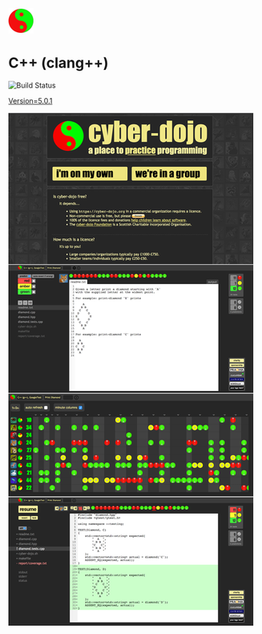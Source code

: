 <img src="https://raw.githubusercontent.com/cyber-dojo/nginx/master/images/home_page_logo.png" alt="cyber-dojo yin/yang logo" width="50px" height="50px"/>

# C++ (clang++)

![Build Status](https://travis-ci.org/cyber-dojo-languages/clangplusplus.svg?branch=master)

[Version=5.0.1](https://github.com/cyber-dojo-languages/clangplusplus/blob/master/check_version.sh)

![cyber-dojo.org home page](https://github.com/cyber-dojo/cyber-dojo/blob/master/shared/home_page_snapshot.png)
